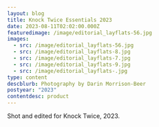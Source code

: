 ```yaml
---
layout: blog
title: Knock Twice Essentials 2023
date: 2023-08-11T02:02:00.000Z
featuredimage: /image/editorial_layflats-56.jpg
images:
  - src: /image/editorial_layflats-56.jpg
  - src: /image/editorial_layflats-8.jpg
  - src: /image/editorial_layflats-7.jpg
  - src: /image/editorial_layflats-9.jpg
  - src: /image/editorial_layflats-.jpg
type: content
descblurb: Photography by Darin Morrison-Beer
postyear: "2023"
contentdesc: product
---
```

Shot and edited for Knock Twice, 2023.
